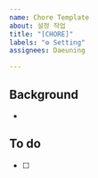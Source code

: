 ```yaml
---
name: Chore Template
about: 설정 작업
title: "[CHORE]"
labels: "⚙️ Setting"
assignees: Daeuning

---
```


## Background
- 

## To do
- [ ]
